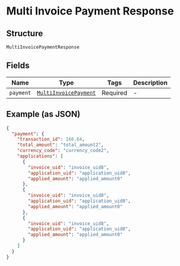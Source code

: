 
# Multi Invoice Payment Response

## Structure

`MultiInvoicePaymentResponse`

## Fields

| Name | Type | Tags | Description |
|  --- | --- | --- | --- |
| `payment` | [`MultiInvoicePayment`](../../doc/models/multi-invoice-payment.md) | Required | - |

## Example (as JSON)

```json
{
  "payment": {
    "transaction_id": 168.64,
    "total_amount": "total_amount2",
    "currency_code": "currency_code2",
    "applications": [
      {
        "invoice_uid": "invoice_uid8",
        "application_uid": "application_uid8",
        "applied_amount": "applied_amount0"
      },
      {
        "invoice_uid": "invoice_uid8",
        "application_uid": "application_uid8",
        "applied_amount": "applied_amount0"
      },
      {
        "invoice_uid": "invoice_uid8",
        "application_uid": "application_uid8",
        "applied_amount": "applied_amount0"
      }
    ]
  }
}
```

